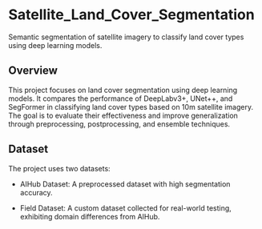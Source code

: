 # Satellite_Land_Cover_Segmentation
Semantic segmentation of satellite imagery to classify land cover types using deep learning models.

## Overview

This project focuses on land cover segmentation using deep learning models. It compares the performance of DeepLabv3+, UNet++, and SegFormer in classifying land cover types based on 10m satellite imagery. The goal is to evaluate their effectiveness and improve generalization through preprocessing, postprocessing, and ensemble techniques.

## Dataset

The project uses two datasets:

- AIHub Dataset: A preprocessed dataset with high segmentation accuracy.

- Field Dataset: A custom dataset collected for real-world testing, exhibiting domain differences from AIHub.


